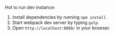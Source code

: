 Hot to run dev instance:

1. Install dependencies by running `npm install`.
2. Start webpack dev server by typing `gulp`.
3. Open `http://localhost:8080/` in your browser.
